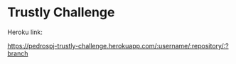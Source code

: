 # Trustly Challenge

Heroku link:

https://pedrospj-trustly-challenge.herokuapp.com/:username/:repository/:?branch
